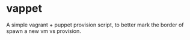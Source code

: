 # vappet
A simple vagrant + puppet provision script, to better mark the border of spawn a new vm vs provision.

